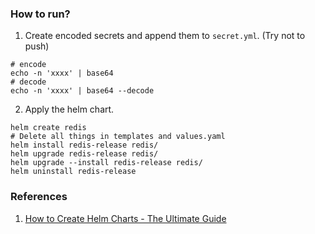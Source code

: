 ### How to run?
1. Create encoded secrets and append them to `secret.yml`. (Try not to push)
```
# encode
echo -n 'xxxx' | base64
# decode
echo -n 'xxxx' | base64 --decode
```
2. Apply the helm chart.
```
helm create redis
# Delete all things in templates and values.yaml
helm install redis-release redis/
helm upgrade redis-release redis/
helm upgrade --install redis-release redis/
helm uninstall redis-release
```

### References
1. [How to Create Helm Charts - The Ultimate Guide](https://www.youtube.com/watch?v=jUYNS90nq8U)
